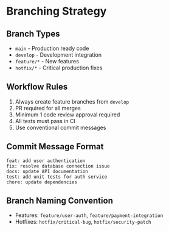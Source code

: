 # Branching Strategy

## Branch Types
- `main` - Production ready code
- `develop` - Development integration
- `feature/*` - New features
- `hotfix/*` - Critical production fixes

## Workflow Rules
1. Always create feature branches from `develop`
2. PR required for all merges
3. Minimum 1 code review approval required
4. All tests must pass in CI
5. Use conventional commit messages

## Commit Message Format
```
feat: add user authentication
fix: resolve database connection issue
docs: update API documentation
test: add unit tests for auth service
chore: update dependencies
```

## Branch Naming Convention
- Features: `feature/user-auth`, `feature/payment-integration`
- Hotfixes: `hotfix/critical-bug`, `hotfix/security-patch`
